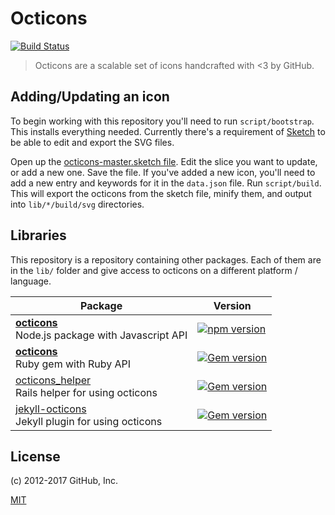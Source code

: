 # Octicons

[![Build Status](https://travis-ci.org/primer/octicons.svg?branch=master)](https://travis-ci.org/primer/octicons)

> Octicons are a scalable set of icons handcrafted with <3 by GitHub.

## Adding/Updating an icon

To begin working with this repository you'll need to run `script/bootstrap`. This installs everything needed. Currently there's a requirement of [Sketch](https://www.sketchapp.com/) to be able to edit and export the SVG files.

Open up the [octicons-master.sketch file](). Edit the slice you want to update, or add a new one. Save the file. If you've added a new icon, you'll need to add a new entry and keywords for it in the `data.json` file. Run `script/build`. This will export the octicons from the sketch file, minify them, and output into `lib/*/build/svg` directories.

## Libraries

This repository is a repository containing other packages. Each of them are in the `lib/` folder and give access to octicons on a different platform / language.

| Package | Version |
|---|---|
| **[octicons](/lib/octicons_node)** <br />Node.js package with Javascript API | [![npm version](https://img.shields.io/npm/v/octicons.svg)](https://www.npmjs.org/package/octicons) |
| **[octicons](/lib/octicons_gem)** <br />Ruby gem with Ruby API | [![Gem version](https://img.shields.io/gem/v/octicons.svg)](https://rubygems.org/gems/octicons) |
| [octicons_helper](/lib/octicons_helper)<br />Rails helper for using octicons|  [![Gem version](https://img.shields.io/gem/v/octicons_helper.svg)](https://rubygems.org/gems/octicons_helper) |
| [jekyll-octicons](/lib/jekyll-octicons)<br />Jekyll plugin for using octicons | [![Gem version](https://img.shields.io/gem/v/jekyll-octicons.svg)](https://rubygems.org/gems/jekyll-octicons) |

## License

(c) 2012-2017 GitHub, Inc.

[MIT](./LICENSE)
